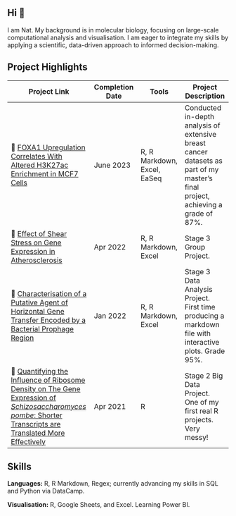 ## Hi 👋

I am Nat. My background is in molecular biology, focusing on large-scale computational analysis and visualisation. I am eager to integrate my skills by applying a scientific, data-driven approach to informed decision-making.

## Project Highlights
| Project Link | Completion Date | Tools | Project Description | 
|---|---|---|---|
| 🧬 [FOXA1 Upregulation Correlates With Altered H3K27ac Enrichment in MCF7 Cells](https://github.com/nlhopkins/mbiol-stage_3-research_project) | June 2023 | R, R Markdown, Excel, EaSeq | Conducted in-depth analysis of extensive breast cancer datasets as part of my master’s final project, achieving a grade of 87%.|
| 🧫 [Effect of Shear Stress on Gene Expression in Atherosclerosis](https://github.com/nlhopkins/Group-Project-21) | Apr 2022 | R, R Markdown, Excel | Stage 3 Group Project.| 
| 🧪 [Characterisation of a Putative Agent of Horizontal Gene Transfer Encoded by a Bacterial Prophage Region](https://github.com/nlhopkins/stage_3-big_data_science) | Jan 2022 | R, R Markdown, Excel | Stage 3 Data Analysis Project. First time producing a markdown file with interactive plots. Grade 95%. | 
| 🔬 [Quantifying the Influence of Ribosome Density on The Gene Expression of *Schizosaccharomyces pombe*: Shorter Transcripts are Translated More Effectively](https://github.com/nlhopkins/big_data_biology_21) | Apr 2021 | R | Stage 2 Big Data Project. One of my first real R projects. Very messy! | 

## Skills
**Languages:** R, R Markdown, Regex; currently advancing my skills in SQL and Python via DataCamp.

**Visualisation:** R, Google Sheets, and Excel. Learning Power BI.
